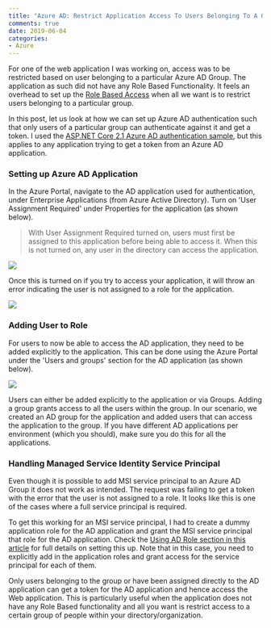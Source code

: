 ```yaml
---
title: "Azure AD: Restrict Application Access To Users Belonging To A Group"
comments: true
date: 2019-06-04
categories: 
- Azure
---
```


For one of the web application I was working on, access was to be restricted based on user belonging to a particular Azure AD Group. The application as such did not have any Role Based Functionality. It feels an overhead to set up the [Role Based Access](https://www.rahulpnath.com/blog/dot-net-core-api-and-azure-ad-groups-based-access/) when all we want is to restrict users belonging to a particular group. 

In this post, let us look at how we can set up Azure AD authentication such that only users of a particular group can authenticate against it and get a token. I used the [ASP.NET Core 2.1 Azure AD authentication sample](https://github.com/juunas11/aspnetcore2aadauth), but this applies to any application trying to get a token from an Azure AD application. 

### Setting up Azure AD Application

In the Azure Portal, navigate to the AD application used for authentication, under Enterprise Applications (from Azure Active Directory). Turn on 'User Assignment Required' under Properties for the application (as shown below).

> With User Assignment Required turned on, users must first be assigned to this application before being able to access it. When this is not turned on, any user in the directory can access the application.

![](/images/azure_ad_user_assignment.jpg)

Once this is turned on if you try to access your application, it will throw an error indicating the user is not assigned to a role for the application.

![](/images/azure_ad_user_role_error.jpg)

### Adding User to Role

For users to now be able to access the AD application, they need to be added explicitly to the application. This can be done using the Azure Portal under the 'Users and groups' section for the AD application (as shown below).

![](/images/azure_ad_user_role_add.jpg)

Users can either be added explicitly to the application or via Groups. Adding a group grants access to all the users within the group. In our scenario, we created an AD group for the application and added users that can access the application to the group. If you have different AD applications per environment (which you should), make sure you do this for all the applications.

### Handling Managed Service Identity Service Principal

Even though it is possible to add MSI service principal to an Azure AD Group it does not work as intended. The request was failing to get a token with the error that the user is not assigned to a role. It looks like this is one of the cases where a full service principal is required.

To get this working for an MSI service principal, I had to create a dummy application role for the AD application and grant the MSI service principal that role for the AD application. Check the [Using AD Role section in this article](https://www.rahulpnath.com/blog/how-to-authenticate-azure-function-with-azure-web-app-using-managed-service-identity/#using-ad-role) for full details on setting this up. Note that in this case, you need to explicitly add in the application roles and grant access for the service principal for each of them.


Only users belonging to the group or have been assigned directly to the AD application can get a token for the AD application and hence access the Web application. This is particularly useful when the application does not have any Role Based functionality and all you want is restrict access to a certain group of people within your directory/organization.